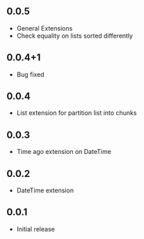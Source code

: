 ## 0.0.5

* General Extensions
* Check equality on lists sorted differently


## 0.0.4+1

* Bug fixed

## 0.0.4

* List extension for partition list into chunks

## 0.0.3

* Time ago extension on DateTime

## 0.0.2

* DateTime extension

## 0.0.1

* Initial release
